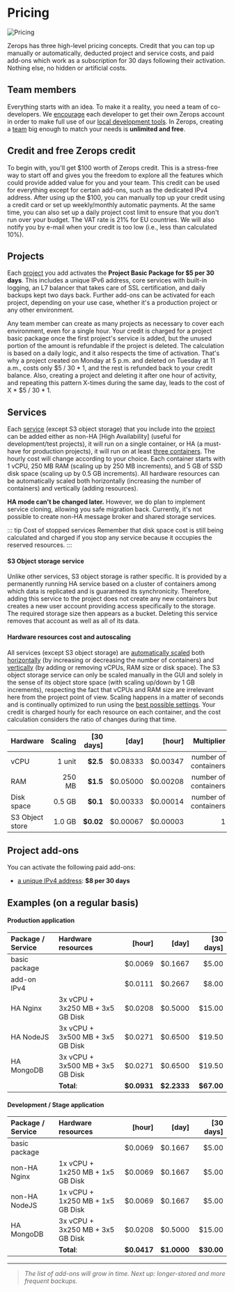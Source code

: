 # Pricing

![Pricing](/pricing.png "Pricing")

Zerops has three high-level pricing concepts. Credit that you can top up manually or automatically, deducted project and service costs, and paid add-ons which work as a subscription for 30 days following their activation. Nothing else, no hidden or artificial costs.

## Team members

Everything starts with an idea. To make it a reality, you need a team of co-developers. We [encourage](/documentation/overview/made-for-developers.html#each-developer-should-have-his-own-account-no-artificial-pricing-boosting) each developer to get their own Zerops account in order to make full use of our [local development tools](/documentation/cli/vpn.html). In Zerops, creating a [team](/documentation/overview/users.html#your-account) big enough to match your needs is **unlimited and free**.

## Credit and free Zerops credit

To begin with, you'll get \$100 worth of Zerops credit. This is a stress-free way to start off and gives you the freedom to explore all the features which could provide added value for you and your team. This credit can be used for everything except for certain add-ons, such as the dedicated IPv4 address. After using up the \$100, you can manually top up your credit using a credit card or set up weekly/monthly automatic payments. At the same time, you can also set up a daily project cost limit to ensure that you don't run over your budget. The VAT rate is 21% for EU countries. We will also notify you by e-mail when your credit is too low (i.e., less than calculated 10%).

## Projects

Each [project](/documentation/overview/projects-and-services-structure.html#project) you add activates the **Project Basic Package for \$5 per 30 days**. This includes a unique IPv6 address, core services with built-in logging, an L7 balancer that takes care of SSL certification, and daily backups kept two days back. Further add-ons can be activated for each project, depending on your use case, whether it's a production project or any other environment.

Any team member can create as many projects as necessary to cover each environment, even for a single hour. Your credit is charged for a project basic package once the first project's service is added, but the unused portion of the amount is refundable if the project is deleted. The calculation is based on a daily logic, and it also respects the time of activation. That's why a project created on Monday at 5 p.m. and deleted on Tuesday at 11 a.m., costs only \$5 / 30 \* 1, and the rest is refunded back to your credit balance. Also, creating a project and deleting it after one hour of activity, and repeating this pattern X-times during the same day, leads to the cost of X \* \$5 / 30 * 1.

## Services

Each [service](/documentation/overview/projects-and-services-structure.html#service) (except S3 object storage) that you include into the [project](/documentation/overview/projects-and-services-structure.html#project) can be added either as non-HA [High Availability] (useful for development/test projects), it will run on a single container, or HA (a must-have for production projects), it will run on at least [three containers](/documentation/ha/why-should-i-want-high-availability.html). The hourly cost will change according to your choice. Each container starts with 1 vCPU, 250 MB RAM (scaling up by 250 MB increments), and 5 GB of SSD disk space (scaling up by 0.5 GB increments). All hardware resources can be automatically scaled both horizontally (increasing the number of containers) and vertically (adding resources).

**HA mode can't be changed later.** However, we do plan to implement service cloning, allowing you safe migration back. Currently, it's not possible to create non-HA message broker and shared storage services.
<!-- markdownlint-disable DOCSMD004 -->
::: tip Cost of stopped services
Remember that disk space cost is still being calculated and charged if you stop any service because it occupies the reserved resources.
:::
<!-- markdownlint-enable DOCSMD004 -->

<!-- markdownlint-disable MD001 -->
#### S3 Object storage service
<!-- markdownlint-enable MD001 -->

Unlike other services, S3 object storage is rather specific. It is provided by a permanently running HA service based on a cluster of containers among which data is replicated and is guaranteed its synchronicity. Therefore, adding this service to the project does not create any new containers but creates a new user account providing access specifically to the storage. The required storage size then appears as a bucket. Deleting this service removes that account as well as all of its data.

#### Hardware resources cost and autoscaling

All services (except S3 object storage) are [automatically scaled](/documentation/automatic-scaling/how-automatic-scaling-works.html) both [horizontally](/documentation/automatic-scaling/how-automatic-scaling-works.html#horizontal-scaling) (by increasing or decreasing the number of containers) and [vertically](/documentation/automatic-scaling/how-automatic-scaling-works.html#vertical-scaling) (by adding or removing vCPUs, RAM size or disk space). The S3 object storage service can only be scaled manually in the GUI and solely in the sense of its object store space (with scaling up/down by 1 GB increments), respecting the fact that vCPUs and RAM size are irrelevant here from the project point of view. Scaling happens in a matter of seconds and is continually optimized to run using the [best possible settings](/documentation/automatic-scaling/how-automatic-scaling-works.html#performance-tunning). Your credit is charged hourly for each resource on each container, and the cost calculation considers the ratio of changes during that time.

|Hardware       |Scaling| [30 days]|   [day]|  [hour]|          Multiplier|
|:--------------|------:|---------:|-------:|-------:|-------------------:|
|vCPU           | 1 unit|  **$2.5**|$0.08333|$0.00347|number of containers|
|RAM            | 250 MB|  **$1.5**|$0.05000|$0.00208|number of containers|
|Disk space     | 0.5 GB|  **$0.1**|$0.00333|$0.00014|number of containers|
|S3 Object store| 1.0 GB| **$0.02**|$0.00067|$0.00003|                   1|

## Project add-ons

You can activate the following paid add-ons:

- [a unique IPv4 address](/documentation/routing/unique-ipv4-ipv6-addresses.html): **\$8 per 30 days**

## Examples (on a regular basis)

<!-- markdownlint-disable MD001 -->
#### Production application
<!-- markdownlint-enable MD001 -->

|Package / Service|Hardware resources              |     [hour]|      [day]|  [30 days]|
|:----------------|:-------------------------------|----------:|----------:|----------:|
|basic package    |                                |    $0.0069|    $0.1667|      $5.00|
|add-on IPv4      |                                |    $0.0111|    $0.2667|      $8.00|
|HA Nginx         |3x vCPU + 3x250 MB + 3x5 GB Disk|    $0.0208|    $0.5000|     $15.00|
|HA NodeJS        |3x vCPU + 3x500 MB + 3x5 GB Disk|    $0.0271|    $0.6500|     $19.50|
|HA MongoDB       |3x vCPU + 3x500 MB + 3x5 GB Disk|    $0.0271|    $0.6500|     $19.50|
|                 |                      **Total**:|**$0.0931**|**$2.2333**| **$67.00**|

#### Development / Stage application

|Package / Service|Hardware resources              |     [hour]|      [day]|  [30 days]|
|:----------------|:-------------------------------|----------:|----------:|----------:|
|basic package    |                                |    $0.0069|    $0.1667|      $5.00|
|non-HA Nginx     |1x vCPU + 1x250 MB + 1x5 GB Disk|    $0.0069|    $0.1667|      $5.00|
|non-HA NodeJS    |1x vCPU + 1x250 MB + 1x5 GB Disk|    $0.0069|    $0.1667|      $5.00|
|HA MongoDB       |3x vCPU + 3x250 MB + 3x5 GB Disk|    $0.0208|    $0.5000|     $15.00|
|                 |                      **Total**:|**$0.0417**|**$1.0000**| **$30.00**|

___
> *The list of add-ons will grow in time. Next up: longer-stored and more frequent backups.*
